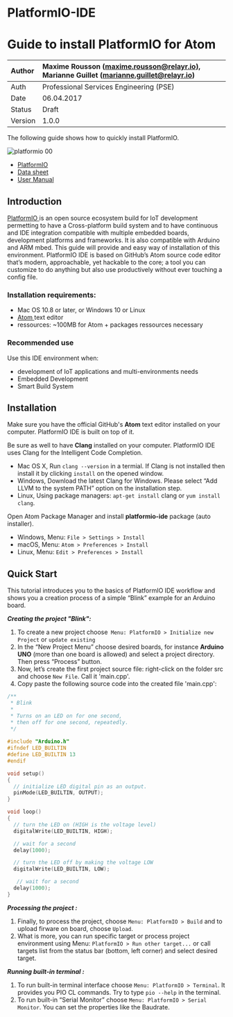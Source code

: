 # PlatformIO-IDE

# Guide to install PlatformIO for Atom

| Author    | Maxime Rousson (maxime.rousson@relayr.io), Marianne Guillet (marianne.guillet@relayr.io)      |
|:----------|:--------------------------------------------|
| Auth      | Professional Services Engineering (PSE)     |
| Date      | 06.04.2017                         |
| Status    | Draft                    |
| Version   | 1.0.0          |

The following guide shows how to quickly install PlatformIO.

![platformio 00](https://github.com/MeuXX74/PlatformIO-IDE.git/assets/PlatformIO/00.jpg)


* <a href="http://platformio.org"> PlatformIO </a> 
* <a href="http://docs.platformio.org/en/latest/ide/atom.html#atom-package-auto-installer"> Data sheet <a/>
* [User Manual](http://docs.platformio.org/en/latest/ide/atom.html#user-guide)

## Introduction

<a href="http://platformio.org"> PlatformIO </a> is an open source ecosystem build for IoT development permetting to have a Cross-platform build system and to have continuous and IDE integration compatible with multiple embedded boards, development platforms and frameworks. It is also compatible with Arduino and ARM mbed. This guide will provide and easy way of installation of this environment. PlatformIO IDE is based on GitHub’s Atom source code editor that’s modern, approachable, yet hackable to the core; a tool you can customize to do anything but also use productively without ever touching a config file.

### Installation requirements:

<ul>
  <li>Mac OS 10.8 or later, or Windows 10 or Linux </li>
  <li> <a href="http://atom.io"> Atom </a>  text editor </li>
  <li> ressources: ~100MB for Atom + packages ressources necessary </li>
  </ul>
  
### Recommended use

Use this IDE environment when:

* development of IoT applications and multi-environments needs
* Embedded Development
* Smart Build System

## Installation
Make sure you have the official GitHub's **Atom** text editor installed on your computer. PlatformIO IDE is built on top of it.  

Be sure as well to have **Clang** installed on your computer. PlatformIO IDE uses Clang for the Intelligent Code Completion.  

* Mac OS X, Run `clang --version` in a termial. If Clang is not installed then install it by clicking `install` on the opened window.
* Windows, Download the latest Clang for Windows. Please select “Add LLVM to the system PATH” option on the installation step.
* Linux, Using package managers: `apt-get install` clang or `yum install clang`.

Open Atom Package Manager and install **platformio-ide** package (auto installer).

* Windows, Menu: `File > Settings > Install`
* macOS, Menu: `Atom > Preferences > Install`
* Linux, Menu: `Edit > Preferences > Install`
 

## Quick Start 

This tutorial introduces you to the basics of PlatformIO IDE workflow and shows you a creation process of a simple “Blink” example for an Arduino board.
 
***Creating the project "Blink":***

1. To create a new project choose` Menu: PlatformIO > Initialize new Project` or `update existing`
2. In the “New Project Menu” choose desired boards, for instance **Arduino UNO** (more than one board is allowed) and select a project directory. Then press “Process” button.
3. Now, let’s create the first project source file: right-click on the folder src and choose `New File`. Call it 'main.cpp'. 
4. Copy paste the following source code into the created file 'main.cpp':

```cpp 
/**
 * Blink
 *
 * Turns on an LED on for one second,
 * then off for one second, repeatedly.
 */
 
#include "Arduino.h"
#ifndef LED_BUILTIN
#define LED_BUILTIN 13
#endif

void setup()
{
  // initialize LED digital pin as an output.
  pinMode(LED_BUILTIN, OUTPUT);
}

void loop()
{
  // turn the LED on (HIGH is the voltage level)
  digitalWrite(LED_BUILTIN, HIGH);

  // wait for a second
  delay(1000);

  // turn the LED off by making the voltage LOW
  digitalWrite(LED_BUILTIN, LOW);

   // wait for a second
  delay(1000);
}
```
***Processing the project :***

1. Finally, to process the project, choose `Menu: PlatformIO > Build` and to upload firware on board, choose `Upload`. 
2. What is more, you can run specific target or process project environment using Menu: `PlatformIO > Run other target...` or call targets list from the status bar (bottom, left corner) and select desired target. 

***Running built-in terminal :***

1. To run built-in terminal interface choose `Menu: PlatformIO > Terminal`. It provides you PIO CL commands. Try to type `pio --help` in the terminal.
2. 	To run built-in “Serial Monitor” choose `Menu: PlatformIO > Serial Monitor`. You can set the properties like the Baudrate. 


